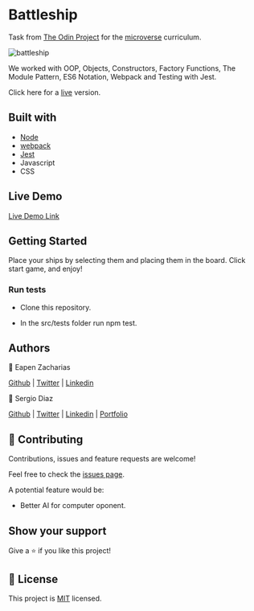 # Battleship
Task from [The Odin Project](https://www.theodinproject.com/courses/javascript/lessons/battleship) for the [microverse](https://www.microverse.org/) curriculum. 

![battleship](https://user-images.githubusercontent.com/49207642/78932485-2b9db080-7a6d-11ea-9775-945af0597e14.png)

We worked with OOP, Objects, Constructors, Factory Functions, The Module Pattern, ES6 Notation, Webpack and Testing with Jest.

Click here for a [live](https://serdg0.github.io/battleship/) version.

## Built with
* [Node](https://docs.npmjs.com/downloading-and-installing-node-js-and-npm)
* [webpack](https://webpack.js.org/)
* [Jest](https://jestjs.io/)
* Javascript
* CSS


## Live Demo

[Live Demo Link](https://serdg0.github.io/battleship/)


## Getting Started

Place your ships by selecting them and placing them in the board. Click start game, and enjoy!

### Run tests

- Clone this repository.

- In the src/tests folder run npm test.

## Authors

👤 Eapen Zacharias

[Github](https://github.com/eapenzacharias) | [Twitter](https://twitter.com/eapenzac) | [Linkedin](https://www.linkedin.com/in/eapenzac/)

👤 Sergio Diaz

[Github](https://github.com/serdg0) | [Twitter](https://twitter.com/thesergiod) | [Linkedin](https://www.linkedin.com/in/sergiodiaz-dev/) | [Portfolio](https://sergiodev.netlify.com/)

## 🤝 Contributing

Contributions, issues and feature requests are welcome!

Feel free to check the [issues page](issues/).

A potential feature would be:

- Better AI for computer oponent.

## Show your support

Give a ⭐️ if you like this project!


## 📝 License

This project is [MIT](lic.url) licensed.
